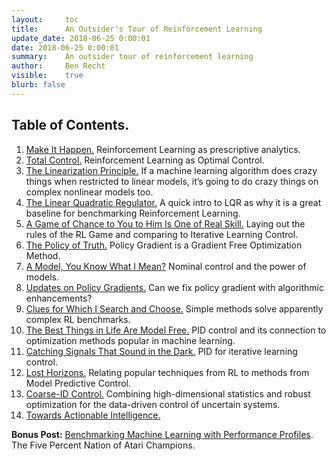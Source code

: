 ```yaml
---
layout:     toc
title:      An Outsider's Tour of Reinforcement Learning
update_date: 2018-06-25 0:00:01
date: 2018-06-25 0:00:01
summary:    An outsider tour of reinforcement learning
author:     Ben Recht
visible:    true
blurb: false
---
```


## Table of Contents.

1. [Make It Happen.](/2018/01/29/taxonomy/) Reinforcement Learning as prescriptive analytics.
2. [Total Control.](/2018/02/01/control-tour/) Reinforcement Learning as Optimal Control.
3. [The Linearization Principle.](/2018/02/05/linearization/) If a machine learning algorithm does crazy things when restricted to linear models, it’s going to do crazy things on complex nonlinear models too.
4. [The Linear Quadratic Regulator.](/2018/02/08/lqr/) A quick intro to LQR as why it is a great baseline for benchmarking Reinforcement Learning.
5. [A Game of Chance to You to Him Is One of Real Skill.](/2018/02/14/rl-game/) Laying out the rules of the RL Game and comparing to Iterative Learning Control.
6. [The Policy of Truth.](/2018/02/20/reinforce/) Policy Gradient is a Gradient Free Optimization Method.
7. [A Model, You Know What I Mean?](/2018/02/26/nominal/) Nominal control and the power of models.
8. [Updates on Policy Gradients.](/2018/03/13/pg-saga/) Can we fix policy gradient with algorithmic enhancements?
9. [Clues for Which I Search and Choose.](/2018/03/20/mujocoloco/) Simple methods solve apparently complex RL benchmarks.
10. [The Best Things in Life Are Model Free.](/2018/04/19/pid/) PID control and its connection to optimization methods popular in machine learning.
11. [Catching Signals That Sound in the Dark.](/2018/04/24/ilc/) PID for iterative learning control.
12. [Lost Horizons.](/2018/05/02/adp/) Relating popular techniques from RL to methods from Model Predictive Control.
13. [Coarse-ID Control.](/2018/05/11/coarse-id-control/) Combining high-dimensional statistics and robust optimization for the data-driven control of uncertain systems.
14. [Towards Actionable Intelligence.](/2018/06/25/rl-tour-fin/)

**Bonus Post:** [Benchmarking Machine Learning with Performance Profiles](/2018/03/26/performance-profiles). The Five Percent Nation of Atari Champions.
